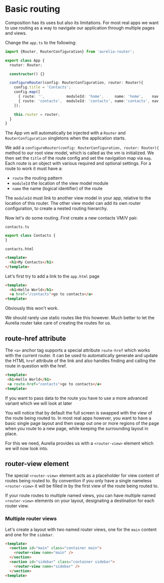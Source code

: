 # Basic routing

Composition has its uses but also its limitations. For most real apps we want to use routing as a way to navigate our application through multiple pages and views.

Change the `app.ts` to the following:

```ts
import {Router, RouterConfiguration} from 'aurelia-router';

export class App {
  router: Router;

  constructor() {}

  configureRouter(config: RouterConfiguration, router: Router){
    config.title = 'Contacts';
    config.map([
      { route: '',          moduleId: 'home',     name: 'home',    nav: true,   title: 'Home' },
      { route: 'contacts',  moduleId: 'contacts', name:'contacts', nav: true,   title: 'Contacts' }
    ]);

    this.router = router;
  }
}
```

The App vm will automatically be injected with a `Router` and `RouterConfiguration` singletons when the application starts.

We add a `configureRouter(config: RouterConfiguration, router: Router){` method to our root view model, which is called as the vm is initialized.
We then set the `title` of the route config and set the navigation map via `map`. Each route is an object with various required and optional settings.
For a route to work it must have a:

- `route` the routing pattern
- `moduleId` the location of the view model module
- `name` the name (logical identifier) of the route

The `moduleId` must link to another view model in your app, relative to the location of this router. The other view model can add its own router configuration, to create a nested routing hierarchy.

Now let's do some routing. First create a new contacts VM/V pair.

`contacts.ts`

```ts
export class Contacts {
}
```

`contacts.html`

```html
<template>
  <h1>My Contacts</h1>
</template>
```

Let's first try to add a link to the `app.html` page

```html
<template>
  <h1>Hello World</h1>
  <a href="/contacts">go to contacts</a>
<template>
```

Obviously this won't work. 

We should rarely use static routes like this however. Much better to let the Aurelia router take care of creating the routes for us.

## route-href attribute

The `<a>` anchor tag supports a special attribute `route-href` which works with the current router. It can be used to automatically generate and update the HTML `href` attribute of the link and also handles finding and calling the route in question with the href. 

```html
<template>
 <h1>Hello World</h1>
 <a route-href="contacts">go to contacts</a>
<template>
```

If you want to pass data to the route you have to use a more advanced variant which we will look at later

You will notice that by default the full screen is swapped with the view of the route being routed to. In most real apps however, you want to have a basic single page layout and then swap out one or more regions of the page when you route to a new page, while keeping the surrounding layout in place.

For this we need, Aurelia provides us with a `<router-view>` element which we will now look into.

## router-view element

The special `<router-view>` element acts as a placeholder for view content of routes being routed to. By convention if you only have a single nameless `<router-view>` it will be filled in by the first view of the route being routed to.

If your route routes to multiple named views, you can have multiple named `<router-view>` elements on your layout, designating a destination for each router view.

### Multiple router views

Let's create a layout with two named router views, one for the `main` content and one for the `sidebar`.

```html
<template>
  <section id="main" class="container main">
    <router-view name="main" />
  </section>
  <section id="sidebar" class="container sidebar">
    <router-view name="sidebar" />
  </section>
<template>
```







